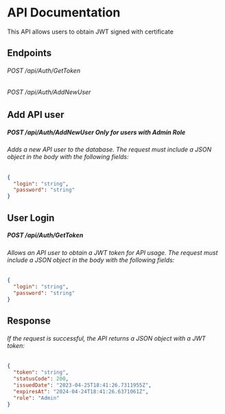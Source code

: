 # API Documentation

This API allows users to obtain JWT signed with certificate

## Endpoints

###### POST /api/Auth/GetToken

###### POST /api/Auth/AddNewUser 


## Add API user

##### POST /api/Auth/AddNewUser Only for users with Admin Role

###### Adds a new API user to the database. The request must include a JSON object in the body with the following fields:  
```json
{
  "login": "string",
  "password": "string"
}
```

## User Login

##### POST /api/Auth/GetToken

###### Allows an API user to obtain a JWT token for API usage. The request must include a JSON object in the body with the following fields:

```json
{
  "login": "string",
  "password": "string"
}
```
## Response
###### If the request is successful, the API returns a JSON object with a JWT token:

```json
{
  "token": "string",
  "statusCode": 200,
  "issuedDate": "2023-04-25T18:41:26.7311955Z",
  "expiresAt": "2024-04-24T18:41:26.6371061Z",
  "role": "Admin"
}
```

